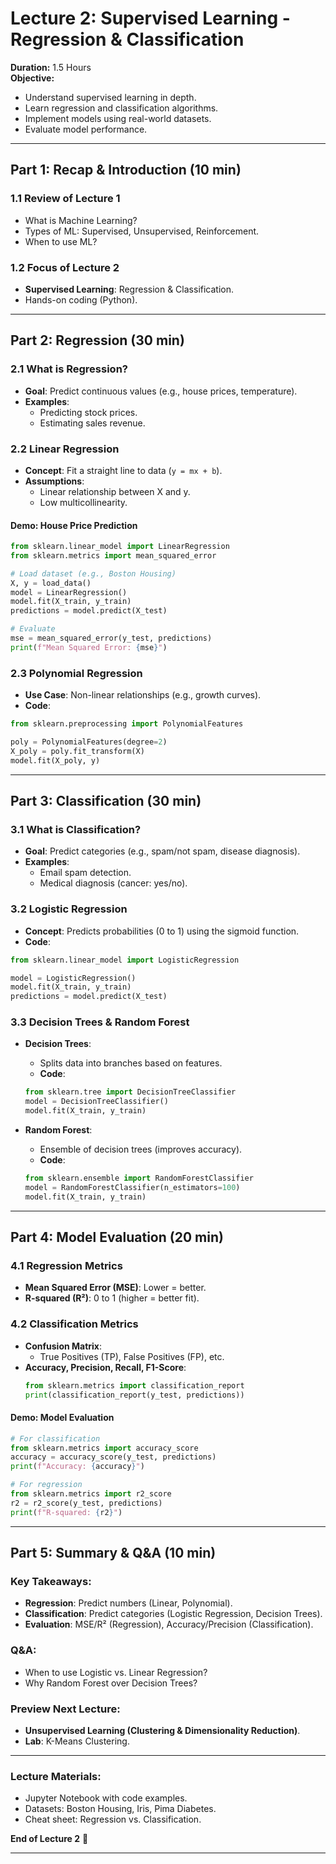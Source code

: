 # **Lecture 2: Supervised Learning - Regression & Classification**  
**Duration:** 1.5 Hours  
**Objective:**  
- Understand supervised learning in depth.  
- Learn regression and classification algorithms.  
- Implement models using real-world datasets.  
- Evaluate model performance.  

---

## **Part 1: Recap & Introduction (10 min)**  
### **1.1 Review of Lecture 1**  
- What is Machine Learning?  
- Types of ML: Supervised, Unsupervised, Reinforcement.  
- When to use ML?  

### **1.2 Focus of Lecture 2**  
- **Supervised Learning**: Regression & Classification.  
- Hands-on coding (Python).  

---

## **Part 2: Regression (30 min)**  
### **2.1 What is Regression?**  
- **Goal**: Predict continuous values (e.g., house prices, temperature).  
- **Examples**:  
  - Predicting stock prices.  
  - Estimating sales revenue.  

### **2.2 Linear Regression**  
- **Concept**: Fit a straight line to data (`y = mx + b`).  
- **Assumptions**:  
  - Linear relationship between X and y.  
  - Low multicollinearity.  

#### **Demo: House Price Prediction**  
```python
from sklearn.linear_model import LinearRegression
from sklearn.metrics import mean_squared_error

# Load dataset (e.g., Boston Housing)
X, y = load_data()
model = LinearRegression()
model.fit(X_train, y_train)
predictions = model.predict(X_test)

# Evaluate
mse = mean_squared_error(y_test, predictions)
print(f"Mean Squared Error: {mse}")
```

### **2.3 Polynomial Regression**  
- **Use Case**: Non-linear relationships (e.g., growth curves).  
- **Code**:  
```python
from sklearn.preprocessing import PolynomialFeatures

poly = PolynomialFeatures(degree=2)
X_poly = poly.fit_transform(X)
model.fit(X_poly, y)
```

---

## **Part 3: Classification (30 min)**  
### **3.1 What is Classification?**  
- **Goal**: Predict categories (e.g., spam/not spam, disease diagnosis).  
- **Examples**:  
  - Email spam detection.  
  - Medical diagnosis (cancer: yes/no).  

### **3.2 Logistic Regression**  
- **Concept**: Predicts probabilities (0 to 1) using the sigmoid function.  
- **Code**:  
```python
from sklearn.linear_model import LogisticRegression

model = LogisticRegression()
model.fit(X_train, y_train)
predictions = model.predict(X_test)
```

### **3.3 Decision Trees & Random Forest**  
- **Decision Trees**:  
  - Splits data into branches based on features.  
  - **Code**:  
  ```python
  from sklearn.tree import DecisionTreeClassifier
  model = DecisionTreeClassifier()
  model.fit(X_train, y_train)
  ```  

- **Random Forest**:  
  - Ensemble of decision trees (improves accuracy).  
  - **Code**:  
  ```python
  from sklearn.ensemble import RandomForestClassifier
  model = RandomForestClassifier(n_estimators=100)
  model.fit(X_train, y_train)
  ```

---

## **Part 4: Model Evaluation (20 min)**  
### **4.1 Regression Metrics**  
- **Mean Squared Error (MSE)**: Lower = better.  
- **R-squared (R²)**: 0 to 1 (higher = better fit).  

### **4.2 Classification Metrics**  
- **Confusion Matrix**:  
  - True Positives (TP), False Positives (FP), etc.  
- **Accuracy, Precision, Recall, F1-Score**:  
  ```python
  from sklearn.metrics import classification_report
  print(classification_report(y_test, predictions))
  ```

#### **Demo: Model Evaluation**  
```python
# For classification
from sklearn.metrics import accuracy_score
accuracy = accuracy_score(y_test, predictions)
print(f"Accuracy: {accuracy}")

# For regression
from sklearn.metrics import r2_score
r2 = r2_score(y_test, predictions)
print(f"R-squared: {r2}")
```

---

## **Part 5: Summary & Q&A (10 min)**  
### **Key Takeaways**:  
- **Regression**: Predict numbers (Linear, Polynomial).  
- **Classification**: Predict categories (Logistic Regression, Decision Trees).  
- **Evaluation**: MSE/R² (Regression), Accuracy/Precision (Classification).  

### **Q&A**:  
- When to use Logistic vs. Linear Regression?  
- Why Random Forest over Decision Trees?  

### **Preview Next Lecture**:  
- **Unsupervised Learning (Clustering & Dimensionality Reduction)**.  
- **Lab**: K-Means Clustering.  

---

### **Lecture Materials**:  
- Jupyter Notebook with code examples.  
- Datasets: Boston Housing, Iris, Pima Diabetes.  
- Cheat sheet: Regression vs. Classification.  

**End of Lecture 2** 🚀  

---
